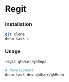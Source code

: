 # Regit

### Installation

```sh
git clone
deno task i
```

### Usage

```sh
regit ghUser/ghRepo

# development
deno task dev ghUser/ghRepo
```
